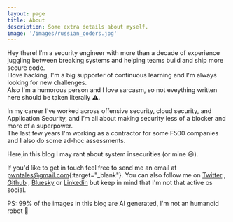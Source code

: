 ```yaml
---
layout: page
title: About
description: Some extra details about myself.
image: '/images/russian_coders.jpg'
---
```


Hey there! I’m a security engineer with more than a decade of experience juggling between breaking systems and helping teams build and ship more secure code. 
<br>I love hacking, I'm a big supporter of continuous learning and I'm always looking for new challenges.
<br>Also I'm a humorous person and I love sarcasm, so not eveything written here should be taken literally ⚠️.

In my career I've worked across offensive security, cloud security, and Application Security, and I’m all about making security less of a blocker and more of a superpower.
<br>The last few years I'm working as a contractor for some F500 companies and I also do some ad-hoc assessments.

Here,in this blog I may rant about system insecurities (or mine 😆).

If you'd like to get in touch feel free to send me an email at [pwntales@gmail.com](mailto:pwntales@gmail.com){:target="_blank"}. You can also follow me on <a href="https://twitter.com/r00tkie" target="_blank">Twitter</a> , <a href="https://github.com/r00tkie" target="_blank">Github</a> , <a href="https://bsky.app/profile/r00tkie.bsky.social" target="_blank"> Bluesky</a> or <a href="https://www.linkedin.com/in/spyrosmanglis/" target="_blank">Linkedin</a> but keep in mind that I'm not that active os social.

PS: 99% of the images in this blog are AI generated, I'm not an humanoid robot 🤖

<!-- <div class="gallery-box">
  <div class="gallery">
    <img src="/images/me.jpg" alt="Project">
    <img src="/images/project-8.jpg" alt="Project">
    <img src="/images/project-6.jpg" alt="Project">
  </div>
  <em>Gallery / <a href="https://unsplash.com/" target="_blank">Unsplash</a></em>
</div> -->
